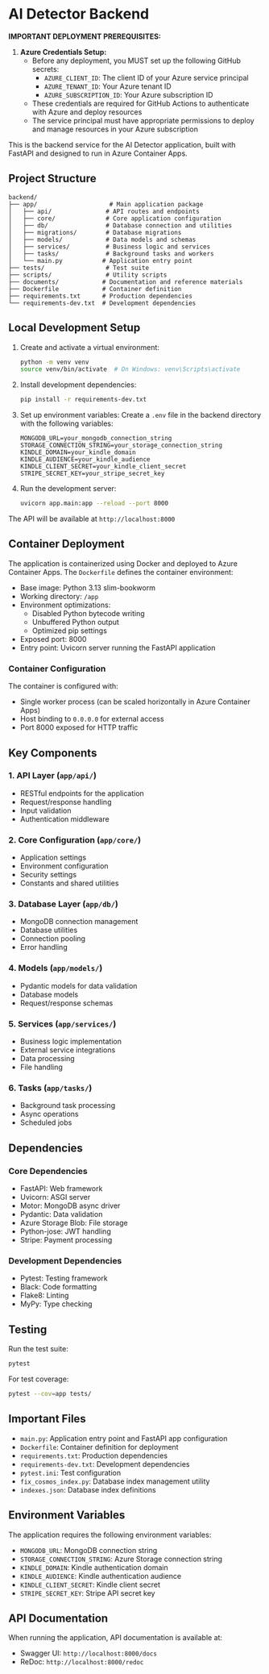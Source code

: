 # AI Detector Backend

**IMPORTANT DEPLOYMENT PREREQUISITES:**
1. **Azure Credentials Setup:**
   - Before any deployment, you MUST set up the following GitHub secrets:
     - `AZURE_CLIENT_ID`: The client ID of your Azure service principal
     - `AZURE_TENANT_ID`: Your Azure tenant ID
     - `AZURE_SUBSCRIPTION_ID`: Your Azure subscription ID
   - These credentials are required for GitHub Actions to authenticate with Azure and deploy resources
   - The service principal must have appropriate permissions to deploy and manage resources in your Azure subscription

This is the backend service for the AI Detector application, built with FastAPI and designed to run in Azure Container Apps.

## Project Structure

```
backend/
├── app/                    # Main application package
│   ├── api/               # API routes and endpoints
│   ├── core/              # Core application configuration
│   ├── db/                # Database connection and utilities
│   ├── migrations/        # Database migrations
│   ├── models/            # Data models and schemas
│   ├── services/          # Business logic and services
│   ├── tasks/             # Background tasks and workers
│   └── main.py           # Application entry point
├── tests/                 # Test suite
├── scripts/               # Utility scripts
├── documents/            # Documentation and reference materials
├── Dockerfile            # Container definition
├── requirements.txt      # Production dependencies
└── requirements-dev.txt  # Development dependencies
```

## Local Development Setup

1. Create and activate a virtual environment:
   ```bash
   python -m venv venv
   source venv/bin/activate  # On Windows: venv\Scripts\activate
   ```

2. Install development dependencies:
   ```bash
   pip install -r requirements-dev.txt
   ```

3. Set up environment variables:
   Create a `.env` file in the backend directory with the following variables:
   ```
   MONGODB_URL=your_mongodb_connection_string
   STORAGE_CONNECTION_STRING=your_storage_connection_string
   KINDLE_DOMAIN=your_kindle_domain
   KINDLE_AUDIENCE=your_kindle_audience
   KINDLE_CLIENT_SECRET=your_kindle_client_secret
   STRIPE_SECRET_KEY=your_stripe_secret_key
   ```

4. Run the development server:
   ```bash
   uvicorn app.main:app --reload --port 8000
   ```

The API will be available at `http://localhost:8000`

## Container Deployment

The application is containerized using Docker and deployed to Azure Container Apps. The `Dockerfile` defines the container environment:

- Base image: Python 3.13 slim-bookworm
- Working directory: `/app`
- Environment optimizations:
  - Disabled Python bytecode writing
  - Unbuffered Python output
  - Optimized pip settings
- Exposed port: 8000
- Entry point: Uvicorn server running the FastAPI application

### Container Configuration

The container is configured with:
- Single worker process (can be scaled horizontally in Azure Container Apps)
- Host binding to `0.0.0.0` for external access
- Port 8000 exposed for HTTP traffic

## Key Components

### 1. API Layer (`app/api/`)
- RESTful endpoints for the application
- Request/response handling
- Input validation
- Authentication middleware

### 2. Core Configuration (`app/core/`)
- Application settings
- Environment configuration
- Security settings
- Constants and shared utilities

### 3. Database Layer (`app/db/`)
- MongoDB connection management
- Database utilities
- Connection pooling
- Error handling

### 4. Models (`app/models/`)
- Pydantic models for data validation
- Database models
- Request/response schemas

### 5. Services (`app/services/`)
- Business logic implementation
- External service integrations
- Data processing
- File handling

### 6. Tasks (`app/tasks/`)
- Background task processing
- Async operations
- Scheduled jobs

## Dependencies

### Core Dependencies
- FastAPI: Web framework
- Uvicorn: ASGI server
- Motor: MongoDB async driver
- Pydantic: Data validation
- Azure Storage Blob: File storage
- Python-jose: JWT handling
- Stripe: Payment processing

### Development Dependencies
- Pytest: Testing framework
- Black: Code formatting
- Flake8: Linting
- MyPy: Type checking

## Testing

Run the test suite:
```bash
pytest
```

For test coverage:
```bash
pytest --cov=app tests/
```

## Important Files

- `main.py`: Application entry point and FastAPI app configuration
- `Dockerfile`: Container definition for deployment
- `requirements.txt`: Production dependencies
- `requirements-dev.txt`: Development dependencies
- `pytest.ini`: Test configuration
- `fix_cosmos_index.py`: Database index management utility
- `indexes.json`: Database index definitions

## Environment Variables

The application requires the following environment variables:

- `MONGODB_URL`: MongoDB connection string
- `STORAGE_CONNECTION_STRING`: Azure Storage connection string
- `KINDLE_DOMAIN`: Kindle authentication domain
- `KINDLE_AUDIENCE`: Kindle authentication audience
- `KINDLE_CLIENT_SECRET`: Kindle client secret
- `STRIPE_SECRET_KEY`: Stripe API secret key

## API Documentation

When running the application, API documentation is available at:
- Swagger UI: `http://localhost:8000/docs`
- ReDoc: `http://localhost:8000/redoc` 